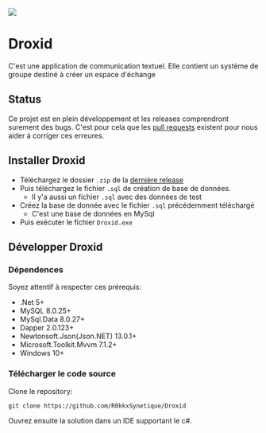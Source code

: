 ![](https://s3.us-west-2.amazonaws.com/secure.notion-static.com/a668e5c7-b2b4-4264-b6f5-667f680e14cb/Untitled.png?X-Amz-Algorithm=AWS4-HMAC-SHA256&X-Amz-Content-Sha256=UNSIGNED-PAYLOAD&X-Amz-Credential=AKIAT73L2G45EIPT3X45%2F20220124%2Fus-west-2%2Fs3%2Faws4_request&X-Amz-Date=20220124T215600Z&X-Amz-Expires=86400&X-Amz-Signature=84c3472c67956dec9afc91ed4c3cd686b8db5013df3960cabaef80855310a994&X-Amz-SignedHeaders=host&response-content-disposition=filename%20%3D%22Untitled.png%22&x-id=GetObject)
# Droxid

C'est une application de communication textuel. Elle contient un système de groupe destiné à créer un espace d'échange

## Status

Ce projet est en plein développement et les releases comprendront surement des bugs. C'est pour cela que les [pull requests](https://github.com/R0kkxSynetique/Droxid/pulls) existent pour nous aider à corriger ces erreures.

## Installer Droxid

- Téléchargez le dossier `.zip` de la [dernière release](https://github.com/R0kkxSynetique/Droxid/releases)
- Puis téléchargez le fichier `.sql` de création de base de données.
  - Il y'a aussi un fichier `.sql` avec des données de test
- Créez la base de donnée avec le fichier `.sql` précédemment téléchargé
  - C'est une base de données en MySql 
- Puis exécuter le fichier `Droxid.exe`

## Développer Droxid

### Dépendences

Soyez attentif à respecter ces prérequis:

- .Net 5+
- MySQL 8.0.25+
- MySql.Data 8.0.27+
- Dapper 2.0.123+
- Newtonsoft.Json(Json.NET) 13.0.1+
- Microsoft.Toolkit.Mvvm 7.1.2+
- Windows 10+

### Télécharger le code source

Clone le repository:

```shell
git clone https://github.com/R0kkxSynetique/Droxid
```

Ouvrez ensuite la solution dans un IDE supportant le c#.
